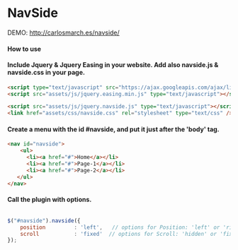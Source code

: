 NavSide
===================
DEMO: http://carlosmarch.es/navside/

#### How to use

#### **Include Jquery & Jquery Easing in your website. Add also navside.js & navside.css in your page.**
```html
<script type="text/javascript" src="https://ajax.googleapis.com/ajax/libs/jquery/1.9.0/jquery.min.js"></script>
<script src="assets/js/jquery.easing.min.js" type="text/javascript"></script>

<script src="assets/js/jquery.navside.js" type="text/javascript"></script>
<link href="assets/css/navside.css" rel="stylesheet" type="text/css" />
```

#### **Create a menu with the id #navside, and put it just after the 'body' tag.**
```html
<nav id="navside">
    <ul>
      <li><a href="#">Home</a></li>
      <li><a href="#">Page-1</a></li>
      <li><a href="#">Page-2</a></li>
   </ul>
</nav>
```
#### **Call the plugin with options.**
```javascript

$("#navside").navside({
    position         : 'left',   // options for Position: 'left' or 'right'. Default is 'right'
    scroll           : 'fixed'  // options for Scroll: 'hidden' or 'fixed'. Default is 'hidden'
});

```


